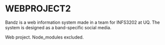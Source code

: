# WEBPROJECT2
Bandz is a web information system made in a team for INFS3202 at UQ. The system is designed as a band-specific social media.


Web project. Node_modules excluded.
